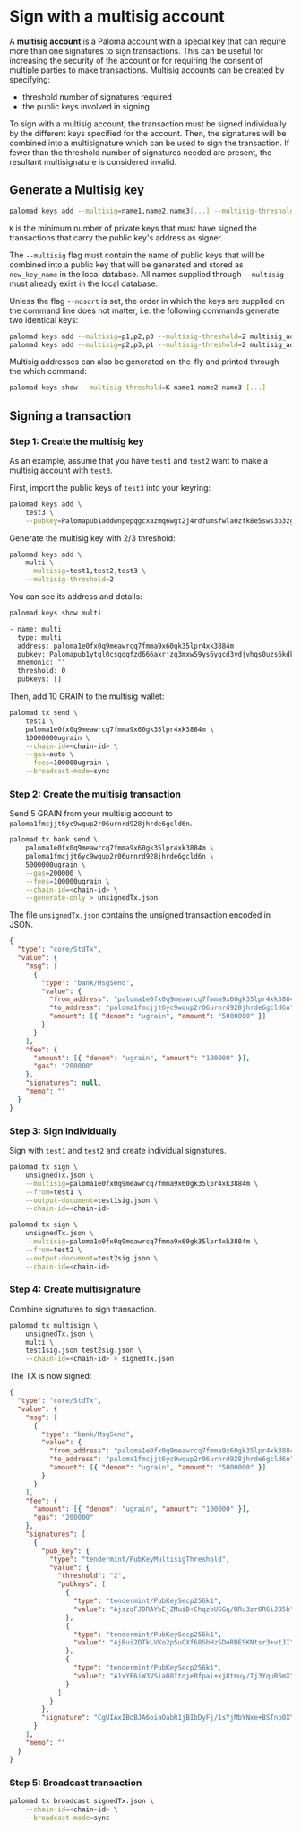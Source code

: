 # Sign with a multisig account

A **multisig account** is a Paloma account with a special key that can require more than one signatures to sign transactions. This can be useful for increasing the security of the account or for requiring the consent of multiple parties to make transactions. Multisig accounts can be created by specifying:

- threshold number of signatures required
- the public keys involved in signing

To sign with a multisig account, the transaction must be signed individually by the different keys specified for the account. Then, the signatures will be combined into a multisignature which can be used to sign the transaction. If fewer than the threshold number of signatures needed are present, the resultant multisignature is considered invalid.

## Generate a Multisig key

```bash
palomad keys add --multisig=name1,name2,name3[...] --multisig-threshold=K new_key_name
```

`K` is the minimum number of private keys that must have signed the transactions that carry the public key's address as signer.

The `--multisig` flag must contain the name of public keys that will be combined into a public key that will be generated and stored as `new_key_name` in the local database. All names supplied through `--multisig` must already exist in the local database.

Unless the flag `--nosort` is set, the order in which the keys are supplied on the command line does not matter, i.e. the following commands generate two identical keys:

```bash
palomad keys add --multisig=p1,p2,p3 --multisig-threshold=2 multisig_address
palomad keys add --multisig=p2,p3,p1 --multisig-threshold=2 multisig_address
```

Multisig addresses can also be generated on-the-fly and printed through the which command:

```bash
palomad keys show --multisig-threshold=K name1 name2 name3 [...]
```

## Signing a transaction

### Step 1: Create the multisig key

As an example, assume that you have `test1` and `test2` want to make a multisig 
account with `test3`.

First, import the public keys of `test3` into your keyring:

```sh
palomad keys add \
    test3 \
    --pubkey=Palomapub1addwnpepqgcxazmq6wgt2j4rdfumsfwla0zfk8e5sws3p3zg5dkm9007hmfysxas0u2
```

Generate the multisig key with 2/3 threshold:

```sh
palomad keys add \
    multi \
    --multisig=test1,test2,test3 \
    --multisig-threshold=2
```

You can see its address and details:

```sh
palomad keys show multi

- name: multi
  type: multi
  address: paloma1e0fx0q9meawrcq7fmma9x60gk35lpr4xk3884m
  pubkey: Palomapub1ytql0csgqgfzd666axrjzq3mxw59ys6yqcd3ydjvhgs0uzs6kdk5fp4t73gmkl8t6y02yfq7tvfzd666axrjzq3sd69kp5usk492x6nehqjal67ynv0nfqapzrzy3gmdk27la0kjfqfzd666axrjzq6utqt639ka2j3xkncgk65dup06t297ccljmxhvhu3rmk92u3afjuyz9dg9
  mnemonic: ""
  threshold: 0
  pubkeys: []
```

Then, add 10 GRAIN to the multisig wallet:

```bash
palomad tx send \
    test1 \
    paloma1e0fx0q9meawrcq7fmma9x60gk35lpr4xk3884m \
    10000000ugrain \
    --chain-id=<chain-id> \
    --gas=auto \
    --fees=100000ugrain \
    --broadcast-mode=sync
```

### Step 2: Create the multisig transaction

Send 5 GRAIN from your multisig account to `paloma1fmcjjt6yc9wqup2r06urnrd928jhrde6gcld6n`.

```bash
palomad tx bank send \
    paloma1e0fx0q9meawrcq7fmma9x60gk35lpr4xk3884m \
    paloma1fmcjjt6yc9wqup2r06urnrd928jhrde6gcld6n \
    5000000ugrain \
    --gas=200000 \
    --fees=100000ugrain \
    --chain-id=<chain-id> \
    --generate-only > unsignedTx.json
```

The file `unsignedTx.json` contains the unsigned transaction encoded in JSON.

```json
{
  "type": "core/StdTx",
  "value": {
    "msg": [
      {
        "type": "bank/MsgSend",
        "value": {
          "from_address": "paloma1e0fx0q9meawrcq7fmma9x60gk35lpr4xk3884m",
          "to_address": "paloma1fmcjjt6yc9wqup2r06urnrd928jhrde6gcld6n",
          "amount": [{ "denom": "ugrain", "amount": "5000000" }]
        }
      }
    ],
    "fee": {
      "amount": [{ "denom": "ugrain", "amount": "100000" }],
      "gas": "200000"
    },
    "signatures": null,
    "memo": ""
  }
}
```

### Step 3: Sign individually

Sign with `test1` and `test2` and create individual signatures.

```sh
palomad tx sign \
    unsignedTx.json \
    --multisig=paloma1e0fx0q9meawrcq7fmma9x60gk35lpr4xk3884m \
    --from=test1 \
    --output-document=test1sig.json \
    --chain-id=<chain-id>
```

```sh
palomad tx sign \
    unsignedTx.json \
    --multisig=paloma1e0fx0q9meawrcq7fmma9x60gk35lpr4xk3884m \
    --from=test2 \
    --output-document=test2sig.json \
    --chain-id=<chain-id>
```

### Step 4: Create multisignature

Combine signatures to sign transaction.

```sh
palomad tx multisign \
    unsignedTx.json \
    multi \
    test1sig.json test2sig.json \
    --chain-id=<chain-id> > signedTx.json
```

The TX is now signed:

```json
{
  "type": "core/StdTx",
  "value": {
    "msg": [
      {
        "type": "bank/MsgSend",
        "value": {
          "from_address": "paloma1e0fx0q9meawrcq7fmma9x60gk35lpr4xk3884m",
          "to_address": "paloma1fmcjjt6yc9wqup2r06urnrd928jhrde6gcld6n",
          "amount": [{ "denom": "ugrain", "amount": "5000000" }]
        }
      }
    ],
    "fee": {
      "amount": [{ "denom": "ugrain", "amount": "100000" }],
      "gas": "200000"
    },
    "signatures": [
      {
        "pub_key": {
          "type": "tendermint/PubKeyMultisigThreshold",
          "value": {
            "threshold": "2",
            "pubkeys": [
              {
                "type": "tendermint/PubKeySecp256k1",
                "value": "AjszqFJDRAYbEjZMuiD+ChqzbUSGq/RRu3zr0R6iJB5b"
              },
              {
                "type": "tendermint/PubKeySecp256k1",
                "value": "AjBui2DTkLVKo2p5uCXf68SbHzSDoRDESKNtsr3+vtJI"
              },
              {
                "type": "tendermint/PubKeySecp256k1",
                "value": "A1xYF6iW3VSia08ItqjeBfpai+xj8tmuy/Ij3YquR6mX"
              }
            ]
          }
        },
        "signature": "CgUIAxIBoBJA6oiaOabR1jBIbDyFj/1sYjMbYNxe+BSTnp0XYM+frC8fHxXStJ+Tl5Hf+3BsyBg1wvX1pDFsTHI7nMKNlJkKfRJAAt2cOJuViJvtwVRGwhNDORmekDSbcodnyMHTwz2Ve4db7B9m/CjYZmJtilV7zk8RWVX6Agjrl/0K5PSQZv29/A=="
      }
    ],
    "memo": ""
  }
}
```

### Step 5: Broadcast transaction

```sh
palomad tx broadcast signedTx.json \
    --chain-id=<chain-id> \
    --broadcast-mode=sync
```

